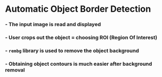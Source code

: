 # Automatic Object Border Detection

### - The input image is read and displayed

### - User crops out the object = choosing ROI (Region Of Interest)

### - `rembg` library is used to remove the object background 

### - Obtaining object contours is much easier after background removal

